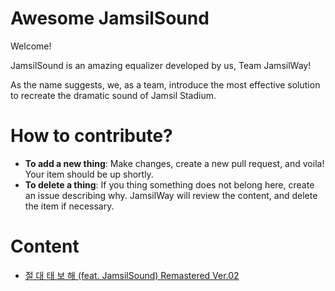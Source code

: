 # Awesome JamsilSound

Welcome!

JamsilSound is an amazing equalizer developed by us, Team JamsilWay!

As the name suggests, we, as a team, introduce the most effective solution to recreate the dramatic sound of Jamsil Stadium.

# How to contribute?

 - **To add a new thing**: Make changes, create a new pull request, and voila! Your item should be up shortly.
 - **To delete a thing**: If you thing something does not belong here, create an issue describing why. JamsilWay will review the content, and delete the item if necessary.

# Content

 - [절 대 태 보 해 (feat. JamsilSound) Remastered Ver.02](https://soundcloud.com/e0h2tzmoepf4/featsound-remaster-ver-2)
